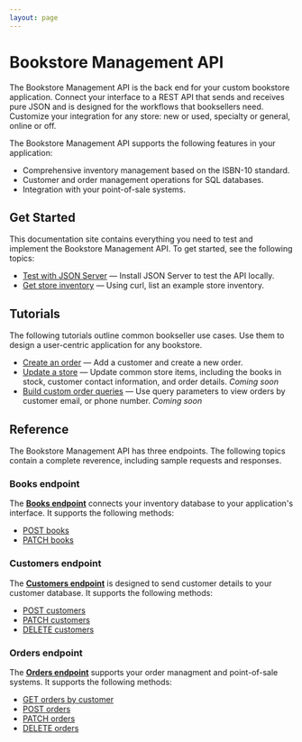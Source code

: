 ```yaml
---
layout: page
---
```

# Bookstore Management API

The Bookstore Management API is the back end for your custom bookstore application. Connect your interface to a REST API that sends and receives pure JSON and is designed for the workflows that booksellers need. Customize your integration for any store: new or used, specialty or general, online or off.

The Bookstore Management API supports the following features in your application:

* Comprehensive inventory management based on the ISBN-10 standard.
* Customer and order management operations for SQL databases.
* Integration with your point-of-sale systems.

## Get Started

This documentation site contains everything you need to test and implement the Bookstore Management API. To get started, see the following topics:

* [Test with JSON Server](tutorials/test-with-json-server.md) — Install JSON Server to test the API locally.
* [Get store inventory](tutorials/get-store-inventory.md) — Using curl, list an example store inventory.

## Tutorials

The following tutorials outline common bookseller use cases. Use them to design a user-centric application for any bookstore.

* [Create an order](tutorials/create-an-order.md) — Add a customer and create a new order.
* [Update a store](tutorials/update-store.md) — Update common store items, including the books in stock, customer contact information, and order details. *Coming soon*
* [Build custom order queries](tutorials/custom-order-queries.md) — Use query parameters to view orders by customer email, or phone number.  *Coming soon*

## Reference

The Bookstore Management API has three endpoints. The following topics contain a complete reverence, including sample requests and responses.

### Books endpoint

The **[Books endpoint](reference/books.md)** connects your inventory database to your application's interface. It supports the following methods:

* [POST books](reference/post-books.md)
* [PATCH books](reference/patch-books.md)

### Customers endpoint

The **[Customers endpoint](reference/customers.md)** is designed to send customer details to your customer database. It supports the following methods:

* [POST customers](reference/post-customers.md)
* [PATCH customers](reference/patch-customers.md)
* [DELETE customers](delete-customers.md)

### Orders endpoint

The **[Orders endpoint](reference/orders.md)** supports your order managment and point-of-sale systems. It supports the following methods:

* [GET orders by customer](reference/get-orders.md)
* [POST orders](reference/post-orders.md)
* [PATCH orders](reference/patch-orders.md)
* [DELETE orders](reference/delete-orders.md)
